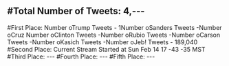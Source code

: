 #Total Number of Tweets: 4,---
---
#First Place: Number oTrump Tweets - 1Number oSanders Tweets -Number oCruz Number oClinton Tweets -Number oRubio Tweets -Number oCarson Tweets -Number oKasich Tweets -Number oJeb! Tweets - 189,040
#Second Place: Current Stream Started at Sun Feb 14 17 -43 -35 MST
#Third Place: ---
#Fourth Place: ---
#Fifth Place: ---
